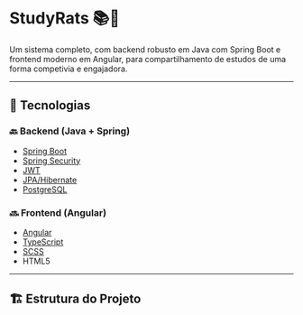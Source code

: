 # StudyRats 📚🐀

Um sistema completo, com backend robusto em Java com Spring Boot e frontend moderno em Angular, para compartilhamento de estudos de uma forma competivia e engajadora.

---

## 🧠 Tecnologias

### 🔙 Backend (Java + Spring)
- [Spring Boot](https://spring.io/projects/spring-boot)
- [Spring Security](https://spring.io/projects/spring-security)
- [JWT](https://jwt.io/)
- [JPA/Hibernate](https://spring.io/projects/spring-data-jpa)
- [PostgreSQL](https://www.postgresql.org/)

### 🔜 Frontend (Angular)
- [Angular](https://angular.io/)
- [TypeScript](https://www.typescriptlang.org/)
- [SCSS](https://sass-lang.com/)
- HTML5

---

## 🏗️ Estrutura do Projeto

